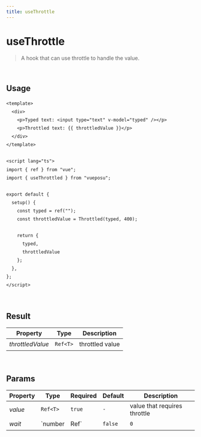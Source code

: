 ```yaml
---
title: useThrottle
---
```


# useThrottle

> A hook that can use throttle to handle the value.

<br />

## Usage

<script>
import UseThrottleDemo from './../.vitepress/components/UseThrottleDemo.vue'

export default {
  components: {
    UseThrottleDemo
  }
}
</script>
<UseThrottleDemo />

```vue
<template>
  <div>
    <p>Typed text: <input type="text" v-model="typed" /></p>
    <p>Throttled text: {{ throttledValue }}</p>
  </div>
</template>

<script lang="ts">
import { ref } from "vue";
import { useThrottled } from "vueposu";

export default {
  setup() {
    const typed = ref("");
    const throttledValue = Throttled(typed, 400);

    return {
      typed,
      throttledValue
    };
  },
};
</script>
```

<br />

<style>code { line-height: 1.85em; }</style>

## Result

| Property         | Type     | Description     |
| ---------------- | -------- | --------------- |
| _throttledValue_ | `Ref<T>` | throttled value |

<br />

## Params

| Property | Type     | Required     | Default | Description                  |
| -------- | -------- | ------------ | ------- | ---------------------------- |
| _value_  | `Ref<T>` | `true`       | `-`     | value that requires throttle |
| _wait_   | `number  | Ref<number>` | `false` | `0`                          | the number of milliseconds to delay |
